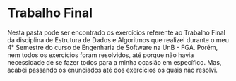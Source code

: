 # Trabalho Final
Nesta pasta pode ser encontrado os exercícios referente ao Trabalho Final da disciplina de Estrutura de Dados e Algoritmos que realizei durante o meu 4° Semestre do curso de Engenharia de Software na UnB - FGA. Porém, nem todos os exercícios foram resolvidos, até porque não havia necessidade de se fazer todos para a minha ocasião em específico. Mas, acabei passando os enunciados até dos exercícios os quais não resolvi.